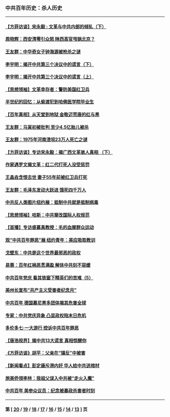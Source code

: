 ### 中共百年历史：杀人历史
---
#### [【方菲访谈】宋永毅 : 文革与中共内部的倾轧（下）](../../pages/nf1176106/n13486836.md?02150430) 
#### [周晓辉：西安清零引众怒 陕西高官甩锅北京？](../../pages/nf1176106/n13484627.md?02150430) 
#### [王友群：中华奇女子钟海源被枪杀之谜](../../pages/nf1176106/n13430555.md?02150430) 
#### [李宇明：揭开中共第三个决议中的谎言（下）](../../pages/nf1176106/n13389389.md?02150430) 
#### [李宇明：揭开中共第三个决议中的谎言（上）](../../pages/nf1176106/n13388697.md?02150430) 
#### [【思想领袖】文革幸存者：警防美国红卫兵](../../pages/nf1176106/n13339289.md?02150430) 
#### [半世纪的回忆：从偷渡犯到哈佛医学院毕业生](../../pages/nf1176106/n13345328.md?02150430) 
#### [【百年真相】从天堂到地狱 金敬迈荒唐的红与黑](../../pages/nf1176106/n13336995.md?02150430) 
#### [王友群：马寅初被批判 至少4.5亿胎儿被杀](../../pages/nf1176106/n13260313.md?02150430) 
#### [王友群：1975年河南溃坝23万人死亡之谜](../../pages/nf1176106/n13231576.md?02150430) 
#### [【方菲访谈】专访宋永毅：揭广西文革骇人真相 （下）](../../pages/nf1176106/n13209074.md?02150430) 
#### [作家遇罗文揭文革：红二代打死人没受惩罚](../../pages/nf1176106/n13205254.md?02150430) 
#### [王晶垚含恨去世 妻子55年前被红卫兵打死](../../pages/nf1176106/n13203590.md?02150430) 
#### [王友群：毛泽东发动大跃进 饿死四千万人](../../pages/nf1176106/n13177158.md?02150430) 
#### [中共反人类图片纽约展：抵制中共就是抵制病毒](../../pages/nf1176106/n13115371.md?02150430) 
#### [【思想领袖】哈斯：中共窜改国际人权规范](../../pages/nf1176106/n13053647.md?02150430) 
#### [【首播】专访盛慕真教授：毛的血腥群众运动](../../pages/nf1176106/n13091782.md?02150430) 
#### [观“中共百年罪恶”展 纽约青年：美应吸取教训](../../pages/nf1176106/n13085246.md?02150430) 
#### [戈壁东：中共是这个世界最邪恶的政权](../../pages/nf1176106/n13085641.md?02150430) 
#### [易蓉：百年红祸恶贯满盈 解体中共刻不容缓](../../pages/nf1176106/n13084455.md?02150430) 
#### [中共百年党庆 看其铁窗下精英们的苦难（5）](../../pages/nf1176106/n13076766.md?02150430) 
#### [美州长宣布“共产主义受害者纪念月”](../../pages/nf1176106/n13074024.md?02150430) 
#### [中共百年 德国慕尼黑多团体揭其危害全球](../../pages/nf1176106/n13068873.md?02150430) 
#### [专家：中共党庆异象 凸显政权陷末日危机](../../pages/nf1176106/n13067084.md?02150430) 
#### [多伦多七·一大游行 控诉中共百年罪恶](../../pages/nf1176106/n13062043.md?02150430) 
#### [【唐浩视界】揭中共13大谎言 真相惊醒你](../../pages/nf1176106/n13065208.md?02150430) 
#### [《方菲访谈》胡平：父亲在“镇反”中被害](../../pages/nf1176106/n13064114.md?02150430) 
#### [【新闻看点】彭定康斥港内奸 华人给中共送棺材](../../pages/nf1176106/n13064230.md?02150430) 
#### [旅美侨领李林：我祖父误入中共被“走火入魔”](../../pages/nf1176106/n13062777.md?02150430) 
#### [中共百年 美参众议员：纪念被暴政杀害者时刻](../../pages/nf1176106/n13063735.md?02150430) 

---
#### 第 [ [20](./20.md?02150430) / [19](./19.md?02150430) / [18](./18.md?02150430) / [17](./17.md?02150430) / [16](./16.md?02150430) / [15](./15.md?02150430) / [14](./14.md?02150430) / [13](./13.md?02150430) ] 页
